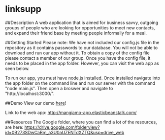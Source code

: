 linksupp
====

##Description
A web application that is aimed for business savvy, outgoing groups of people who are looking for opportunities to meet new contacts, and expand their friend base by meeting people informally for a meal.

##Getting Started
Please note: We have not included our config.js file in the repository as it contains passwords to our database. You will not be able to download and run our app without it. To obtain a copy of the config file please contact a member of our group. Once you have the config file, it needs to be placed in the app folder. However, you can visit the web app as seen below.

To run our app, you must have node.js installed. Once installed navigate into the app folder on the command line and run our server with the command "node main.js". Then open a broswer and navigate to "http://localhost:3000/".

##Demo
View our demo [here](http://youtu.be/6ol6h0DApqQ)!

Link to the web app: http://mangiamo-app.elasticbeanstalk.com/

##Resources
The Google folder, where you can find a lot of the resources, are here: https://drive.google.com/folderview?id=0B273SDwCaBm_a3U0aUZENTdXZTQ&usp=drive_web

